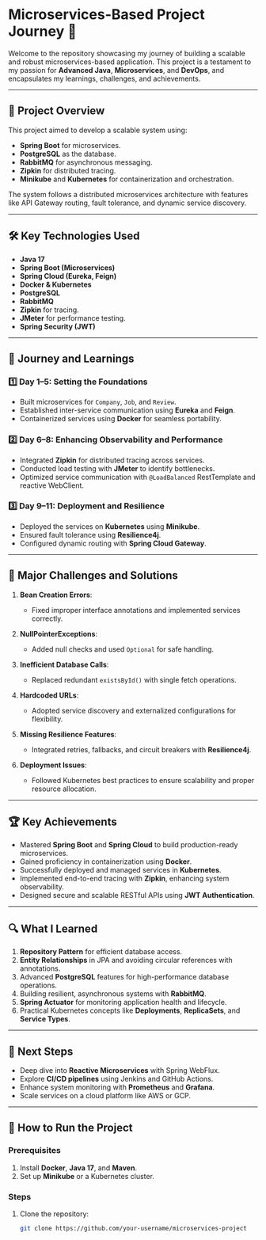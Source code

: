# Microservices-Based Project Journey 🚀  

Welcome to the repository showcasing my journey of building a scalable and robust microservices-based application. This project is a testament to my passion for **Advanced Java**, **Microservices**, and **DevOps**, and encapsulates my learnings, challenges, and achievements.  

---

## 📖 **Project Overview**  

This project aimed to develop a scalable system using:  
- **Spring Boot** for microservices.  
- **PostgreSQL** as the database.  
- **RabbitMQ** for asynchronous messaging.  
- **Zipkin** for distributed tracing.  
- **Minikube** and **Kubernetes** for containerization and orchestration.  

The system follows a distributed microservices architecture with features like API Gateway routing, fault tolerance, and dynamic service discovery.  

---

## 🛠️ **Key Technologies Used**  

- **Java 17**  
- **Spring Boot (Microservices)**  
- **Spring Cloud (Eureka, Feign)**  
- **Docker & Kubernetes**  
- **PostgreSQL**  
- **RabbitMQ**  
- **Zipkin** for tracing.  
- **JMeter** for performance testing.  
- **Spring Security (JWT)**  

---

## 📑 **Journey and Learnings**  

### **1️⃣ Day 1–5: Setting the Foundations**  
- Built microservices for `Company`, `Job`, and `Review`.  
- Established inter-service communication using **Eureka** and **Feign**.  
- Containerized services using **Docker** for seamless portability.  

### **2️⃣ Day 6–8: Enhancing Observability and Performance**  
- Integrated **Zipkin** for distributed tracing across services.  
- Conducted load testing with **JMeter** to identify bottlenecks.  
- Optimized service communication with `@LoadBalanced` RestTemplate and reactive WebClient.  

### **3️⃣ Day 9–11: Deployment and Resilience**  
- Deployed the services on **Kubernetes** using **Minikube**.  
- Ensured fault tolerance using **Resilience4j**.  
- Configured dynamic routing with **Spring Cloud Gateway**.  

---

## 🌟 **Major Challenges and Solutions**  

1. **Bean Creation Errors**:  
   - Fixed improper interface annotations and implemented services correctly.  

2. **NullPointerExceptions**:  
   - Added null checks and used `Optional` for safe handling.  

3. **Inefficient Database Calls**:  
   - Replaced redundant `existsById()` with single fetch operations.  

4. **Hardcoded URLs**:  
   - Adopted service discovery and externalized configurations for flexibility.  

5. **Missing Resilience Features**:  
   - Integrated retries, fallbacks, and circuit breakers with **Resilience4j**.  

6. **Deployment Issues**:  
   - Followed Kubernetes best practices to ensure scalability and proper resource allocation.  

---

## 🏆 **Key Achievements**  

- Mastered **Spring Boot** and **Spring Cloud** to build production-ready microservices.  
- Gained proficiency in containerization using **Docker**.  
- Successfully deployed and managed services in **Kubernetes**.  
- Implemented end-to-end tracing with **Zipkin**, enhancing system observability.  
- Designed secure and scalable RESTful APIs using **JWT Authentication**.  

---

## 🔍 **What I Learned**  

1. **Repository Pattern** for efficient database access.  
2. **Entity Relationships** in JPA and avoiding circular references with annotations.  
3. Advanced **PostgreSQL** features for high-performance database operations.  
4. Building resilient, asynchronous systems with **RabbitMQ**.  
5. **Spring Actuator** for monitoring application health and lifecycle.  
6. Practical Kubernetes concepts like **Deployments**, **ReplicaSets**, and **Service Types**.  

---

## 🚀 **Next Steps**  

- Deep dive into **Reactive Microservices** with Spring WebFlux.  
- Explore **CI/CD pipelines** using Jenkins and GitHub Actions.  
- Enhance system monitoring with **Prometheus** and **Grafana**.  
- Scale services on a cloud platform like AWS or GCP.  

---

## 📂 **How to Run the Project**  

### Prerequisites  
1. Install **Docker**, **Java 17**, and **Maven**.  
2. Set up **Minikube** or a Kubernetes cluster.  

### Steps  
1. Clone the repository:  
   ```bash  
   git clone https://github.com/your-username/microservices-project  
